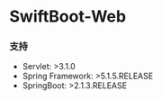 # SwiftBoot-Web

### 支持
* Servlet: >3.1.0
* Spring Framework: >5.1.5.RELEASE
* SpringBoot: >2.1.3.RELEASE



